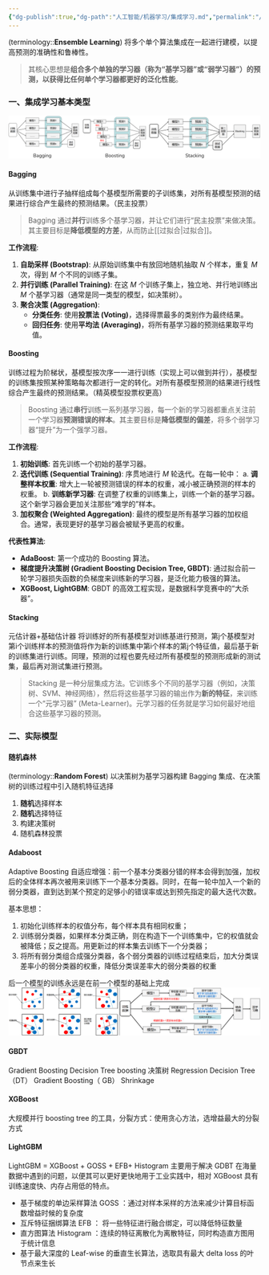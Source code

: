 ```yaml
---
{"dg-publish":true,"dg-path":"人工智能/机器学习/集成学习.md","permalink":"/人工智能/机器学习/集成学习/","dgPassFrontmatter":true,"noteIcon":"","created":"2025-08-06T09:50:21.906+08:00","updated":"2025-08-28T21:53:13.868+08:00"}
---
```


(terminology::**Ensemble Learning**)
将多个单个算法集成在一起进行建模，以提高预测的准确性和鲁棒性。
> 其核心思想是**组合多个单独的学习器（称为“基学习器”或“弱学习器”）的预测，以获得比任何单个学习器都更好的泛化性能**。


### 一、集成学习基本类型
![Pasted image 20241224005211.png](../img/user/Functional%20files/Photo%20Resources/Pasted%20image%2020241224005211.png)
#### Bagging
从训练集中进行子抽样组成每个基模型所需要的子训练集，对所有基模型预测的结果进行综合产生最终的预测结果。（民主投票）
> Bagging 通过**并行**训练多个基学习器，并让它们进行“民主投票”来做决策。其主要目标是**降低模型的方差**，从而防止[[过拟合\|过拟合]]。

**工作流程**: 
1.  **自助采样 (Bootstrap)**: 从原始训练集中有放回地随机抽取 $N$ 个样本，重复 $M$ 次，得到 $M$ 个不同的训练子集。
2.  **并行训练 (Parallel Training)**: 在这 $M$ 个训练子集上，独立地、并行地训练出 $M$ 个基学习器（通常是同一类型的模型，如决策树）。
3.  **聚合决策 (Aggregation)**: 
    - **分类任务**: 使用**投票法 (Voting)**，选择得票最多的类别作为最终结果。
    - **回归任务**: 使用**平均法 (Averaging)**，将所有基学习器的预测结果取平均值。

#### Boosting
训练过程为阶梯状，基模型按次序一一进行训练（实现上可以做到并行），基模型的训练集按照某种策略每次都进行一定的转化。对所有基模型预测的结果进行线性综合产生最终的预测结果。（精英模型投票权更高）

> Boosting 通过**串行**训练一系列基学习器，每一个新的学习器都重点关注前一个学习器**预测错误的样本**。其主要目标是**降低模型的偏差**，将多个弱学习器“提升”为一个强学习器。

**工作流程**:
1.  **初始训练**: 首先训练一个初始的基学习器。
2.  **迭代训练 (Sequential Training)**: 序贯地进行 $M$ 轮迭代。在每一轮中：
    a.  **调整样本权重**: 增大上一轮被预测错误的样本的权重，减小被正确预测的样本的权重。
    b.  **训练新学习器**: 在调整了权重的训练集上，训练一个新的基学习器。这个新学习器会更加关注那些“难学的”样本。
3.  **加权聚合 (Weighted Aggregation)**: 最终的模型是所有基学习器的加权组合。通常，表现更好的基学习器会被赋予更高的权重。

**代表性算法**:
- **AdaBoost**: 第一个成功的 Boosting 算法。
- **梯度提升决策树 (Gradient Boosting Decision Tree, GBDT)**: 通过拟合前一轮学习器损失函数的负梯度来训练新的学习器，是泛化能力极强的算法。
- **XGBoost, LightGBM**: GBDT 的高效工程实现，是数据科学竞赛中的“大杀器”。

#### Stacking
元估计器+基础估计器
将训练好的所有基模型对训练基进行预测，第j个基模型对第i个训练样本的预测值将作为新的训练集中第i个样本的第j个特征值，最后基于新的训练集进行训练。同理，预测的过程也要先经过所有基模型的预测形成新的测试集，最后再对测试集进行预测。
> Stacking 是一种分层集成方法。它训练多个不同的基学习器（例如，决策树、SVM、神经网络），然后将这些基学习器的输出作为**新的特征**，来训练一个“元学习器” (Meta-Learner)。元学习器的任务就是学习如何最好地组合这些基学习器的预测。

### 二、实际模型
#### 随机森林
(terminology::**Random Forest**)
以决策树为基学习器构建 Bagging 集成、在决策树的训练过程中引入随机特征选择
1. **随机**选择样本
2. **随机**选择特征
3. 构建决策树
4. 随机森林投票
#### Adaboost
Adaptive Boosting 自适应增强：前一个基本分类器分错的样本会得到加强，加权后的全体样本再次被用来训练下一个基本分类器。同时，在每一轮中加入一个新的弱分类器，直到达到某个预定的足够小的错误率或达到预先指定的最大迭代次数。

基本思想：
1. 初始化训练样本的权值分布，每个样本具有相同权重；
2. 训练弱分类器，如果样本分类正确，则在构造下一个训练集中，它的权值就会被降低；反之提高。用更新过的样本集去训练下一个分类器；
3. 将所有弱分类组合成强分类器，各个弱分类器的训练过程结束后，加大分类误差率小的弱分类器的权重，降低分类误差率大的弱分类器的权重

后一个模型的训练永远是在前一个模型的基础上完成
![Pasted image 20241226183250.png](../img/user/Functional%20files/Photo%20Resources/Pasted%20image%2020241226183250.png)
#### GBDT 
Gradient Boosting Decision Tree
boosting    决策树
Regression Decision Tree（DT）   Gradient Boosting（ GB）    Shrinkage
#### XGBoost 
大规模并行 boosting tree 的工具，分裂方式：使用贪心方法，选增益最大的分裂方式
#### LightGBM 
LightGBM = XGBoost + GOSS + EFB+ Histogram 
主要用于解决 GDBT 在海量数据中遇到的问题，以便其可以更好更快地用于工业实践中，相对 XGBoost 具有训练速度快、内存占用低的特点。

- 基于梯度的单边采样算法 GOSS ：通过对样本采样的方法来减少计算目标函数增益时候的复杂度
- 互斥特征捆绑算法 EFB  ： 将一些特征进行融合绑定，可以降低特征数量
- 直方图算法   Histogram ：连续的特征离散化为离散特征，同时构造直方图用于统计信息
- 基于最大深度的 Leaf-wise 的垂直生长算法，选取具有最大 delta loss 的叶节点来生长

